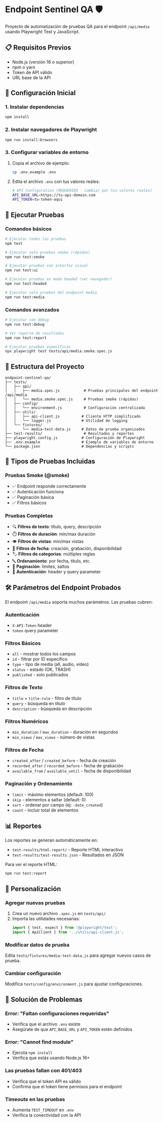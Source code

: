 # Endpoint Sentinel QA 🛡️

Proyecto de automatización de pruebas QA para el endpoint `/api/media` usando Playwright Test y JavaScript.

## 📋 Requisitos Previos

- Node.js (versión 16 o superior)
- npm o yarn
- Token de API válido
- URL base de la API

## 🚀 Configuración Inicial

### 1. Instalar dependencias

```bash
npm install
```

### 2. Instalar navegadores de Playwright

```bash
npm run install:browsers
```

### 3. Configurar variables de entorno

1. Copia el archivo de ejemplo:
   ```bash
   cp .env.example .env
   ```

2. Edita el archivo `.env` con tus valores reales:
   ```bash
   # API Configuration (REQUERIDO - Cambiar por tus valores reales)
   API_BASE_URL=https://tu-api-domain.com
   API_TOKEN=tu-token-aqui
   ```

## 🧪 Ejecutar Pruebas

### Comandos básicos

```bash
# Ejecutar todas las pruebas
npm test

# Ejecutar solo pruebas smoke (rápidas)
npm run test:smoke

# Ejecutar pruebas con interfaz visual
npm run test:ui

# Ejecutar pruebas en modo headed (ver navegador)
npm run test:headed

# Ejecutar solo pruebas del endpoint media
npm run test:media
```

### Comandos avanzados

```bash
# Ejecutar con debug
npm run test:debug

# Ver reporte de resultados
npm run test:report

# Ejecutar pruebas específicas
npx playwright test tests/api/media.smoke.spec.js
```

## 📁 Estructura del Proyecto

```
endpoint-sentinel-qa/
├── tests/
│   ├── api/
│   │   ├── media.spec.js           # Pruebas principales del endpoint /api/media
│   │   └── media.smoke.spec.js     # Pruebas smoke (rápidas)
│   ├── config/
│   │   └── environment.js          # Configuración centralizada
│   ├── utils/
│   │   ├── api-client.js          # Cliente HTTP simplificado
│   │   └── logger.js              # Utilidad de logging
│   └── fixtures/
│       └── media-test-data.js     # Datos de prueba organizados
├── test-results/                   # Resultados y reportes
├── playwright.config.js           # Configuración de Playwright
├── .env.example                   # Ejemplo de variables de entorno
└── package.json                   # Dependencias y scripts
```

## 🎯 Tipos de Pruebas Incluidas

### Pruebas Smoke (@smoke)
- ✅ Endpoint responde correctamente
- ✅ Autenticación funciona
- ✅ Paginación básica
- ✅ Filtros básicos

### Pruebas Completas
- 🔍 **Filtros de texto**: título, query, descripción
- ⏱️ **Filtros de duración**: min/max duración
- 👁️ **Filtros de vistas**: min/max vistas  
- 📅 **Filtros de fecha**: creación, grabación, disponibilidad
- 🏷️ **Filtros de categorías**: múltiples reglas
- 🔤 **Ordenamiento**: por fecha, título, etc.
- 📄 **Paginación**: límites, saltos
- 🔐 **Autenticación**: header y query parameter

## 🛠️ Parámetros del Endpoint Probados

El endpoint `/api/media` soporta muchos parámetros. Las pruebas cubren:

### Autenticación
- `X-API-Token` header
- `token` query parameter

### Filtros Básicos
- `all` - mostrar todos los campos
- `id` - filtrar por ID específico
- `type` - tipo de media (all, audio, video)
- `status` - estado (OK, TRASH)
- `published` - solo publicados

### Filtros de Texto
- `title` + `title-rule` - filtro de título
- `query` - búsqueda en título
- `description` - búsqueda en descripción

### Filtros Numéricos
- `min_duration` / `max_duration` - duración en segundos
- `min_views` / `max_views` - número de vistas

### Filtros de Fecha
- `created_after` / `created_before` - fecha de creación  
- `recorded_after` / `recorded_before` - fecha de grabación
- `available_from` / `available_until` - fecha de disponibilidad

### Paginación y Ordenamiento
- `limit` - máximo elementos (default: 100)
- `skip` - elementos a saltar (default: 0) 
- `sort` - ordenar por campo (ej: `-date_created`)
- `count` - incluir total de elementos

## 📊 Reportes

Los reportes se generan automáticamente en:
- `test-results/html-report/` - Reporte HTML interactivo
- `test-results/test-results.json` - Resultados en JSON

Para ver el reporte HTML:
```bash
npm run test:report
```

## 🔧 Personalización

### Agregar nuevas pruebas

1. Crea un nuevo archivo `.spec.js` en `tests/api/`
2. Importa las utilidades necesarias:
   ```javascript
   import { test, expect } from '@playwright/test';
   import { ApiClient } from '../utils/api-client.js';
   ```

### Modificar datos de prueba

Edita `tests/fixtures/media-test-data.js` para agregar nuevos casos de prueba.

### Cambiar configuración

Modifica `tests/config/environment.js` para ajustar configuraciones.

## 🐛 Solución de Problemas

### Error: "Faltan configuraciones requeridas"
- Verifica que el archivo `.env` existe
- Asegúrate de que `API_BASE_URL` y `API_TOKEN` estén definidos

### Error: "Cannot find module"
- Ejecuta `npm install`
- Verifica que estás usando Node.js 16+

### Las pruebas fallan con 401/403
- Verifica que el token API es válido
- Confirma que el token tiene permisos para el endpoint

### Timeouts en las pruebas
- Aumenta `TEST_TIMEOUT` en `.env`
- Verifica la conectividad con la API


